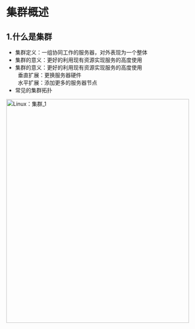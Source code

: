 # 集群概述
## 1.什么是集群
- 集群定义：一组协同工作的服务器，对外表现为一个整体
- 集群的意义：更好的利用现有资源实现服务的高度使用
- 集群的意义：更好的利用现有资源实现服务的高度使用<br>
&ensp;垂直扩展：更换服务器硬件<br>
&ensp;水平扩展：添加更多的服务器节点<br>
- 常见的集群拓扑<br>
 <img width="484" height="591" alt="Linux：集群_1" src="https://github.com/user-attachments/assets/56cba1c4-3541-44df-b1b9-7dfa1c8be554" />
